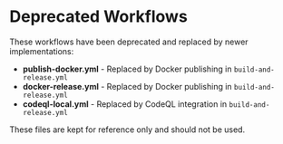 # Deprecated Workflows

These workflows have been deprecated and replaced by newer implementations:

- **publish-docker.yml** - Replaced by Docker publishing in `build-and-release.yml`
- **docker-release.yml** - Replaced by Docker publishing in `build-and-release.yml`
- **codeql-local.yml** - Replaced by CodeQL integration in `build-and-release.yml`

These files are kept for reference only and should not be used.